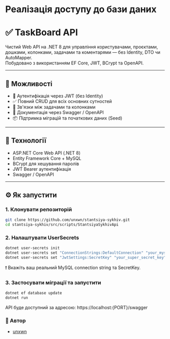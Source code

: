 # Реалізація доступу до бази даних

# ✅ TaskBoard API  
Чистий Web API на .NET 8 для управління користувачами, проєктами, дошками, колонками, задачами та коментарями — без Identity, DTO чи AutoMapper.  
Побудовано з використанням EF Core, JWT, BCrypt та OpenAPI.

---

## 🚀 Можливості
- 🔐 Аутентифікація через JWT (без Identity)
- ✅ Повний CRUD для всіх основних сутностей
- 🔁 Зв'язки між задачами та колонками
- 🔎 Документація через Swagger / OpenAPI
- 📦 Підтримка міграцій та початкових даних (Seed)

---

## 🧰 Технології
- ASP.NET Core Web API (.NET 8)
- Entity Framework Core + MySQL
- BCrypt для хешування паролів
- JWT Bearer аутентифікація
- Swagger / OpenAPI

---

## ⚙️ Як запустити

### 1. Клонувати репозиторій
```bash
git clone https://github.com/unxwn/stantsiya-sykhiv.git
cd stantsiya-sykhiv/src/scripts/StantsiyaSykhivApi
```

### 2. Налаштувати UserSecrets
```bash
dotnet user-secrets init
dotnet user-secrets set "ConnectionStrings:DefaultConnection" "your_mysql_conn_string"
dotnet user-secrets set "JwtSettings:SecretKey" "your_super_secret_key"
```
❗ Вкажіть ваш реальний MySQL connection string та SecretKey.

### 3. Застосувати міграції та запустити
```bash
dotnet ef database update
dotnet run
```
API буде доступний за адресою:
https://localhost:{PORT}/swagger

### 👤 Автор
- [unxwn](https://github.com/unxwn)
